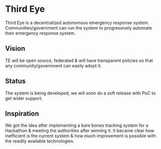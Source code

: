 # Third Eye

Third Eye is a decentralized autonomous emergency response system. Communities/government can run the system to progressively automate their emergency response system.

## Vision

TE will be open source, federated & will have transparent policies so that any community/government can easily adopt it.

## Status

The system is being developed, we will soon do a soft release with PoC to get wider support.

## Inspiration

We got the idea after implementing a bare bones tracking system for a Hackathon & meeting the authorities after winning it. It became clear how inefficient is the current system & how much improvement is possible with the readily available technologies.
